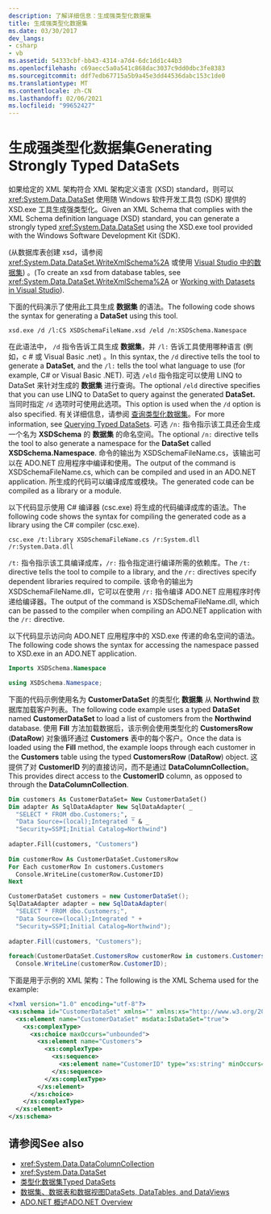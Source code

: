 ```yaml
---
description: 了解详细信息：生成强类型化数据集
title: 生成强类型化数据集
ms.date: 03/30/2017
dev_langs:
- csharp
- vb
ms.assetid: 54333cbf-bb43-4314-a7d4-6dc1dd1c44b3
ms.openlocfilehash: c69aecc5a0a541c868dac3037c9dd0dbc3fe8383
ms.sourcegitcommit: ddf7edb67715a5b9a45e3dd44536dabc153c1de0
ms.translationtype: MT
ms.contentlocale: zh-CN
ms.lasthandoff: 02/06/2021
ms.locfileid: "99652427"
---
```

# <a name="generating-strongly-typed-datasets"></a><span data-ttu-id="f9d2e-103">生成强类型化数据集</span><span class="sxs-lookup"><span data-stu-id="f9d2e-103">Generating Strongly Typed DataSets</span></span>

<span data-ttu-id="f9d2e-104">如果给定的 XML 架构符合 XML 架构定义语言 (XSD) standard，则可以 <xref:System.Data.DataSet> 使用随 Windows 软件开发工具包 (SDK) 提供的 XSD.exe 工具生成强类型化。</span><span class="sxs-lookup"><span data-stu-id="f9d2e-104">Given an XML Schema that complies with the XML Schema definition language (XSD) standard, you can generate a strongly typed <xref:System.Data.DataSet> using the XSD.exe tool provided with the Windows Software Development Kit (SDK).</span></span>  
  
 <span data-ttu-id="f9d2e-105"> (从数据库表创建 xsd，请参阅 <xref:System.Data.DataSet.WriteXmlSchema%2A> 或使用 [Visual Studio 中的数据集](/visualstudio/data-tools/dataset-tools-in-visual-studio)) 。</span><span class="sxs-lookup"><span data-stu-id="f9d2e-105">(To create an xsd from database tables, see <xref:System.Data.DataSet.WriteXmlSchema%2A> or [Working with Datasets in Visual Studio](/visualstudio/data-tools/dataset-tools-in-visual-studio)).</span></span>  
  
 <span data-ttu-id="f9d2e-106">下面的代码演示了使用此工具生成 **数据集** 的语法。</span><span class="sxs-lookup"><span data-stu-id="f9d2e-106">The following code shows the syntax for generating a **DataSet** using this tool.</span></span>  
  
```console  
xsd.exe /d /l:CS XSDSchemaFileName.xsd /eld /n:XSDSchema.Namespace  
```  
  
 <span data-ttu-id="f9d2e-107">在此语法中， `/d` 指令告诉工具生成 **数据集**，并 `/l:` 告诉工具使用哪种语言 (例如，c # 或 Visual Basic .net) 。</span><span class="sxs-lookup"><span data-stu-id="f9d2e-107">In this syntax, the `/d` directive tells the tool to generate a **DataSet**, and the `/l:` tells the tool what language to use (for example, C# or Visual Basic .NET).</span></span> <span data-ttu-id="f9d2e-108">可选 `/eld` 指令指定可以使用 LINQ to DataSet 来针对生成的 **数据集** 进行查询。</span><span class="sxs-lookup"><span data-stu-id="f9d2e-108">The optional `/eld` directive specifies that you can use LINQ to DataSet to query against the generated **DataSet.**</span></span> <span data-ttu-id="f9d2e-109">当同时指定 `/d` 选项时可使用此选项。</span><span class="sxs-lookup"><span data-stu-id="f9d2e-109">This option is used when the `/d` option is also specified.</span></span> <span data-ttu-id="f9d2e-110">有关详细信息，请参阅 [查询类型化数据集](../querying-typed-datasets.md)。</span><span class="sxs-lookup"><span data-stu-id="f9d2e-110">For more information, see [Querying Typed DataSets](../querying-typed-datasets.md).</span></span> <span data-ttu-id="f9d2e-111">可选 `/n:` 指令指示该工具还会生成一个名为 **XSDSchema** 的 **数据集** 的命名空间。</span><span class="sxs-lookup"><span data-stu-id="f9d2e-111">The optional `/n:` directive tells the tool to also generate a namespace for the **DataSet** called **XSDSchema.Namespace**.</span></span> <span data-ttu-id="f9d2e-112">命令的输出为 XSDSchemaFileName.cs，该输出可以在 ADO.NET 应用程序中编译和使用。</span><span class="sxs-lookup"><span data-stu-id="f9d2e-112">The output of the command is XSDSchemaFileName.cs, which can be compiled and used in an ADO.NET application.</span></span> <span data-ttu-id="f9d2e-113">所生成的代码可以编译成库或模块。</span><span class="sxs-lookup"><span data-stu-id="f9d2e-113">The generated code can be compiled as a library or a module.</span></span>  
  
 <span data-ttu-id="f9d2e-114">以下代码显示使用 C# 编译器 (csc.exe) 将生成的代码编译成库的语法。</span><span class="sxs-lookup"><span data-stu-id="f9d2e-114">The following code shows the syntax for compiling the generated code as a library using the C# compiler (csc.exe).</span></span>  
  
```console  
csc.exe /t:library XSDSchemaFileName.cs /r:System.dll /r:System.Data.dll  
```  
  
 <span data-ttu-id="f9d2e-115">`/t:` 指令指示该工具编译成库，`/r:` 指令指定进行编译所需的依赖库。</span><span class="sxs-lookup"><span data-stu-id="f9d2e-115">The `/t:` directive tells the tool to compile to a library, and the `/r:` directives specify dependent libraries required to compile.</span></span> <span data-ttu-id="f9d2e-116">该命令的输出为 XSDSchemaFileName.dll，它可以在使用 `/r:` 指令编译 ADO.NET 应用程序时传递给编译器。</span><span class="sxs-lookup"><span data-stu-id="f9d2e-116">The output of the command is XSDSchemaFileName.dll, which can be passed to the compiler when compiling an ADO.NET application with the `/r:` directive.</span></span>  
  
 <span data-ttu-id="f9d2e-117">以下代码显示访问向 ADO.NET 应用程序中的 XSD.exe 传递的命名空间的语法。</span><span class="sxs-lookup"><span data-stu-id="f9d2e-117">The following code shows the syntax for accessing the namespace passed to XSD.exe in an ADO.NET application.</span></span>  
  
```vb  
Imports XSDSchema.Namespace  
```  
  
```csharp  
using XSDSchema.Namespace;  
```  
  
 <span data-ttu-id="f9d2e-118">下面的代码示例使用名为 **CustomerDataSet** 的类型化 **数据集** 从 **Northwind** 数据库加载客户列表。</span><span class="sxs-lookup"><span data-stu-id="f9d2e-118">The following code example uses a typed **DataSet** named **CustomerDataSet** to load a list of customers from the **Northwind** database.</span></span> <span data-ttu-id="f9d2e-119">使用 **Fill** 方法加载数据后，该示例会使用类型化的 **CustomersRow** (**DataRow**) 对象循环通过 **Customers** 表中的每个客户。</span><span class="sxs-lookup"><span data-stu-id="f9d2e-119">Once the data is loaded using the **Fill** method, the example loops through each customer in the **Customers** table using the typed **CustomersRow** (**DataRow**) object.</span></span> <span data-ttu-id="f9d2e-120">这提供了对 **CustomerID** 列的直接访问，而不是通过 **DataColumnCollection**。</span><span class="sxs-lookup"><span data-stu-id="f9d2e-120">This provides direct access to the **CustomerID** column, as opposed to through the **DataColumnCollection**.</span></span>  
  
```vb  
Dim customers As CustomerDataSet= New CustomerDataSet()  
Dim adapter As SqlDataAdapter New SqlDataAdapter( _  
  "SELECT * FROM dbo.Customers;", _  
  "Data Source=(local);Integrated " & _  
  "Security=SSPI;Initial Catalog=Northwind")  
  
adapter.Fill(customers, "Customers")  
  
Dim customerRow As CustomerDataSet.CustomersRow  
For Each customerRow In customers.Customers  
  Console.WriteLine(customerRow.CustomerID)  
Next  
```  
  
```csharp  
CustomerDataSet customers = new CustomerDataSet();  
SqlDataAdapter adapter = new SqlDataAdapter(  
  "SELECT * FROM dbo.Customers;",  
  "Data Source=(local);Integrated " +  
  "Security=SSPI;Initial Catalog=Northwind");  
  
adapter.Fill(customers, "Customers");  
  
foreach(CustomerDataSet.CustomersRow customerRow in customers.Customers)  
  Console.WriteLine(customerRow.CustomerID);  
```  
  
 <span data-ttu-id="f9d2e-121">下面是用于示例的 XML 架构：</span><span class="sxs-lookup"><span data-stu-id="f9d2e-121">The following is the XML Schema used for the example:</span></span>
  
```xml  
<?xml version="1.0" encoding="utf-8"?>  
<xs:schema id="CustomerDataSet" xmlns="" xmlns:xs="http://www.w3.org/2001/XMLSchema" xmlns:msdata="urn:schemas-microsoft-com:xml-msdata">  
  <xs:element name="CustomerDataSet" msdata:IsDataSet="true">  
    <xs:complexType>  
      <xs:choice maxOccurs="unbounded">  
        <xs:element name="Customers">  
          <xs:complexType>  
            <xs:sequence>  
              <xs:element name="CustomerID" type="xs:string" minOccurs="0" />  
            </xs:sequence>  
          </xs:complexType>  
        </xs:element>  
      </xs:choice>  
    </xs:complexType>  
  </xs:element>  
</xs:schema>  
```  
  
## <a name="see-also"></a><span data-ttu-id="f9d2e-122">请参阅</span><span class="sxs-lookup"><span data-stu-id="f9d2e-122">See also</span></span>

- <xref:System.Data.DataColumnCollection>
- <xref:System.Data.DataSet>
- [<span data-ttu-id="f9d2e-123">类型化数据集</span><span class="sxs-lookup"><span data-stu-id="f9d2e-123">Typed DataSets</span></span>](typed-datasets.md)
- [<span data-ttu-id="f9d2e-124">数据集、数据表和数据视图</span><span class="sxs-lookup"><span data-stu-id="f9d2e-124">DataSets, DataTables, and DataViews</span></span>](index.md)
- [<span data-ttu-id="f9d2e-125">ADO.NET 概述</span><span class="sxs-lookup"><span data-stu-id="f9d2e-125">ADO.NET Overview</span></span>](../ado-net-overview.md)
